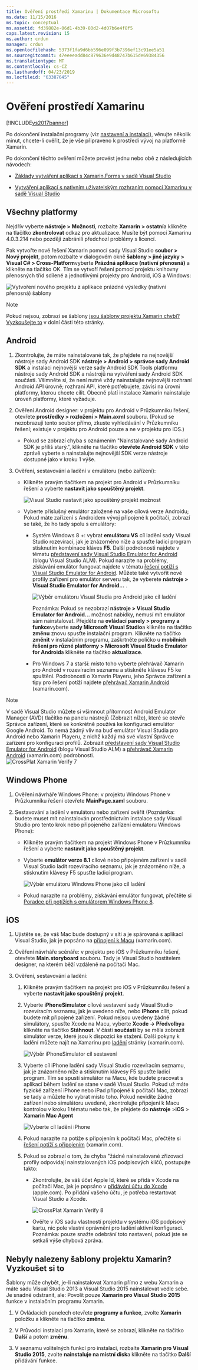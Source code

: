 ```yaml
---
title: Ověření prostředí Xamarinu | Dokumentace Microsoftu
ms.date: 11/15/2016
ms.topic: conceptual
ms.assetid: fd39882e-06d1-4b39-80d2-4d07b6e4f8f5
caps.latest.revision: 15
ms.author: crdun
manager: crdun
ms.openlocfilehash: 5373f1fa9d6bb596e099f3b7396ef13c91ee5a51
ms.sourcegitcommit: 47eeeeadd84c879636e9d48747b615de69384356
ms.translationtype: MT
ms.contentlocale: cs-CZ
ms.lasthandoff: 04/23/2019
ms.locfileid: "63387645"
---
```

# <a name="verify-your-xamarin-environment"></a>Ověření prostředí Xamarinu
[!INCLUDE[vs2017banner](../includes/vs2017banner.md)]

Po dokončení instalační programy (viz [nastavení a instalaci](../cross-platform/setup-and-install.md)), věnujte několik minut, chcete-li ověřit, že je vše připraveno k prostředí vývoj na platformě Xamarin.  
  
 Po dokončení těchto ověření můžete provést jednu nebo obě z následujících návodech:  
  
- [Základy vytváření aplikací s Xamarin.Forms v sadě Visual Studio](../cross-platform/learn-app-building-basics-with-xamarin-forms-in-visual-studio.md)  
  
- [Vytváření aplikací s nativním uživatelským rozhraním pomocí Xamarinu v sadě Visual Studio](../cross-platform/build-apps-with-native-ui-using-xamarin-in-visual-studio.md)  
  
## <a name="all-platforms"></a>Všechny platformy  
 Nejdřív vyberte **nástroje > Možnosti**, rozbalte **Xamarin > ostatní**a klikněte na tlačítko **zkontrolovat** odkaz pro aktualizace. Musíte být pomocí Xamarinu 4.0.3.214 nebo později zabránili předchozí problémy s licencí.  
  
 Pak vytvořte nové řešení Xamarin pomocí sady Visual Studio **soubor > Nový projekt**, potom rozbalte v dialogovém okně **šablony > jiné jazyky > Visual C# > Cross-Platform**vyberte  **Prázdná aplikace (nativní přenosná)** a klikněte na tlačítko OK. Tím se vytvoří řešení pomocí projektu knihovny přenosných tříd sdílené a jednotlivými projekty pro Android, iOS a Windows:  
  
 ![Vytvoření nového projektu z aplikace prázdné výsledky &#40;nativní přenosná&#41; šablony](../cross-platform/media/crossplat-xamarin-verify-1.png "CrossPlat Xamarin ověřte 1")  
  
> [!NOTE]
> Pokud nejsou, zobrazí se šablony [jsou šablony projektu Xamarin chybí? Vyzkoušejte to](#missing) v dolní části této stránky.  
  
## <a name="android"></a>Android  
  
1. Zkontrolujte, že máte nainstalované tak, že přejdete na nejnovější nástroje sady Android SDK **nástroje > Android > správce sady Android SDK** a instalaci nejnovější verze sady Android SDK Tools platformu nástroje sady Android SDK a nástrojů na vytváření sady Android SDK součásti. Všimněte si, že není nutné vždy nainstalujte nejnovější rozhraní Android API úrovně; rozhraní API, které potřebujete, závisí na úrovni platformy, kterou chcete cílit. Obecně platí instalace Xamarin nainstaluje úroveň platformy, které vyžaduje.  

2. Ověření Android designer: v projektu pro Android v Průzkumníku řešení, otevřete **prostředky > rozložení > Main.axml** souboru. (Pokud se nezobrazují tento soubor přímo, zkuste vyhledávání v Průzkumníku řešení; existuje v projektu pro Android pouze a ne v projektu pro iOS.)  
  
    - Pokud se zobrazí chyba s oznámením "Nainstalované sady Android SDK je příliš starý.", klikněte na tlačítko **otevřete Android SDK** v této zprávě vyberte a nainstalujte nejnovější SDK verze nástroje dostupné jako v kroku 1 výše. 
  
3. Ověření, sestavování a ladění v emulátoru (nebo zařízení):  
  
    - Klikněte pravým tlačítkem na projekt pro Android v Průzkumníku řešení a vyberte **nastavit jako spouštěný projekt**.  
  
         ![Visual Studio nastavit jako spouštěný projekt možnost](../cross-platform/media/crossplat-xamarin-verify-2.png "CrossPlat Xamarin ověřte 2")  
  
    - Vyberte příslušný emulátor založené na vaše cílová verze Androidu; Pokud máte zařízení s Androidem vývoj připojené k počítači, zobrazí se také, že ho tady spolu s emulátory:  
  
        - Systém Windows 8 +: vybrat **emulátoru VS** cíl ladění sady Visual Studio rozevírací, jak je znázorněno níže a spusťte ladicí program stisknutím kombinace kláves **F5**. Další podrobnosti najdete v tématu [představení sady Visual Studio Emulator for Android](http://blogs.msdn.com/b/visualstudioalm/archive/2014/11/12/introducing-visual-studio-s-emulator-for-android.aspx) (blogu Visual Studio ALM). Pokud narazíte na problémy, získávání emulátor fungovat najdete v tématu [řešení potíží s Visual Studio Emulator for Android](../cross-platform/troubleshooting-the-visual-studio-emulator-for-android.md). Můžete také vytvořit nové profily zařízení pro emulátor serveru tak, že vyberete **nástroje > Visual Studio Emulator for Android...** .  
  
             ![Výběr emulátoru Visual Studia pro Android jako cíl ladění](../cross-platform/media/crossplat-xamarin-verify-3.png "CrossPlat Xamarin ověřte 3")  
  
             Poznámka: Pokud se nezobrazí **nástroje > Visual Studio Emulator for Android...**  možnost nabídky, nemusí mít emulátor sám nainstalovat. Přejděte na **ovládací panely > programy a funkce**vyberte **sady Microsoft Visual Studio**a klikněte na tlačítko **změnu** znovu spusťte instalační program. Klikněte na tlačítko **změnit** v instalačním programu, zaškrtněte políčko u **mobilních řešení pro různé platformy > Microsoft Visual Studio Emulator for Android**a klikněte na tlačítko **aktualizace**.  
  
        - Pro Windows 7 a starší: místo toho vyberte přehrávač Xamarin pro Android v rozevíracím seznamu a stiskněte klávesu F5 ke spuštění. Podrobnosti o Xamarin Playeru, jeho Správce zařízení a tipy pro řešení potíží najdete [přehrávač Xamarin Android](http://developer.xamarin.com/guides/android/getting_started/installation/android-player/) (xamarin.com).  
  
> [!NOTE]
> V sadě Visual Studio můžete si všimnout přítomnost Android Emulator Manager (AVD) tlačítko na panelu nástrojů (Zobrazit níže), které se otevře Správce zařízení, které se konkrétně používá ke konfiguraci emulátor Google Android.  To nemá žádný vliv na buď emulátor Visual Studia pro Android nebo Xamarin Playeru, z nichž každý má své vlastní Správce zařízení pro konfiguraci profilů.  Zobrazit [představení sady Visual Studio Emulator for Android](http://blogs.msdn.com/b/visualstudioalm/archive/2014/11/12/introducing-visual-studio-s-emulator-for-android.aspx) (blogu Visual Studio ALM) a [přehrávač Xamarin Android](http://developer.xamarin.com/guides/android/getting_started/installation/android-player/) (xamarin.com) podrobnosti.  
> ![CrossPlat Xamarin Verify 7](../cross-platform/media/crossplat-xamarin-verify-7.png "CrossPlat Xamarin Verify 7")  
  
## <a name="windows-phone"></a>Windows Phone  
  
1. Ověření návrháře Windows Phone: v projektu Windows Phone v Průzkumníku řešení otevřete **MainPage.xaml** souboru.  
  
2. Sestavování a ladění v emulátoru nebo zařízení ověřit (Poznámka: budete muset mít nainstalován prostřednictvím instalace sady Visual Studio pro tento krok nebo připojeného zařízení emulátoru Windows Phone):  
  
    - Klikněte pravým tlačítkem na projekt Windows Phone v Průzkumníku řešení a vyberte **nastavit jako spouštěný projekt**.  
  
    - Vyberte **emulátor verze 8.1** cílové nebo připojeném zařízení v sadě Visual Studio ladit rozevíracího seznamu, jak je znázorněno níže, a stisknutím klávesy F5 spusťte ladicí program.  
  
         ![Výběr emulátoru Windows Phone jako cíl ladění](../cross-platform/media/crossplat-xamarin-verify-4.png "CrossPlat Xamarin ověřte 4")  
  
    - Pokud narazíte na problémy, získávání emulátor fungovat, přečtěte si [Poradce při potížích s emulátorem Windows Phone 8](https://msdn.microsoft.com/library/windows/apps/jj681694.aspx).  
  
## <a name="ios"></a>iOS  
  
1. Ujistěte se, že váš Mac bude dostupný v síti a je spárovaná s aplikací Visual Studio, jak je popsáno na [připojení k Macu](http://developer.xamarin.com/guides/ios/getting_started/installation/windows/xamarin-mac-agent/) (xamarin.com).  
  
2. Ověření návrháře scénáře: v projektu pro iOS v Průzkumníku řešení, otevřete **Main.storyboard** souboru. Tady je Visual Studio hostitelem designer, na kterém běží vzdáleně na počítači Mac.  
  
3. Ověření, sestavování a ladění:  
  
    1. Klikněte pravým tlačítkem na projekt pro iOS v Průzkumníku řešení a vyberte **nastavit jako spouštěný projekt**.  
  
    2. Vyberte **iPhoneSimulator** cílové sestavení sady Visual Studio rozevíracím seznamu, jak je uvedeno níže, nebo **iPhone** cílit, pokud budete mít připojené zařízení. Pokud nejsou uvedeny žádné simulátory, spusťte Xcode na Macu, vyberte **Xcode -> Předvolby**a klikněte na tlačítko **Stáhnout**. V části **součásti** by se měla zobrazit simulátor verze, které jsou k dispozici ke stažení. Další pokyny k ladění můžete najít na Xamarinu pro [ladění](https://developer.xamarin.com/guides/ios/deployment,_testing,_and_metrics/debugging_in_xamarin_ios/#Debugging_on_the_Simulator) stránky (xamarin.com).  
  
         ![Výběr iPhoneSimulator cíl sestavení](../cross-platform/media/crossplat-xamarin-verify-5.png "CrossPlat Xamarin ověřte 5")  
  
    3. Vyberte cíl iPhone ladění sady Visual Studio rozevíracím seznamu, jak je znázorněno níže a stisknutím klávesy F5 spusťte ladicí program. Tím se spustí simulátor na Macu, kde budete pracovat s aplikací během ladění se stane v sadě Visual Studio. Pokud už máte fyzické zařízení iPhone nebo iPad připojené k počítači Mac, zobrazí se tady a můžete ho vybrat místo toho. Pokud nevidíte žádné zařízení nebo simulátoru uvedené, zkontrolujte připojení k Macu kontrolou v kroku 1 tématu nebo tak, že přejdete do **nástroje** >**iOS**  > **Xamarin Mac Agent**  
  
         ![Vyberte cíl ladění iPhone](../cross-platform/media/crossplat-xamarin-verify-6.png "6 ověřte CrossPlat Xamarin")  
  
    4. Pokud narazíte na potíže s připojením k počítači Mac, přečtěte si [řešení potíží s připojením](http://developer.xamarin.com/guides/ios/getting_started/installation/windows/xamarin-mac-agent/xma-troubleshooting/) (xamarin.com).  
  
    5. Pokud se zobrazí o tom, že chyba "žádné nainstalované zřizovací profily odpovídají nainstalovaných iOS podpisových klíčů, postupujte takto:  
  
        - Zkontrolujte, že váš účet Apple Id, které se přidá v Xcode na počítači Mac, jak je popsáno v [přidávání účtu do Xcode](https://developer.apple.com/library/content/documentation/IDEs/Conceptual/AppStoreDistributionTutorial/AddingYourAccounttoXcode/AddingYourAccounttoXcode.html#//apple_ref/doc/uid/TP40013839-CH40-SW1) (apple.com).  Po přidání vašeho účtu, je potřeba restartovat Visual Studio a Xcode.  
  
             ![CrossPlat Xamarin Verify 8](../cross-platform/media/crossplat-xamarin-verify-8.png "CrossPlat Xamarin Verify 8")  
  
        - Ověřte v iOS sadu vlastností projektu v systému iOS podpisový kartu, nic pole vlastní oprávnění pro ladění aktivní konfiguraci.  Poznámka: pouze snažte odebrání toto nastavení, pokud jste se setkali výše chybová zpráva.  
  
## <a name="missing"></a> Nebyly nalezeny šablony projektu Xamarin? Vyzkoušet si to  
 Šablony může chybět, je-li nainstalovat Xamarin přímo z webu Xamarin a máte sadu Visual Studio 2013 a Visual Studio 2015 nainstalovat vedle sebe. Je snadné odstranit, ale: Povolit pouze **Xamarin pro Visual Studio 2015** funkce v instalačním programu Xamarin.  
  
1. V Ovládacích panelech otevřete **programy a funkce**, zvolte **Xamarin** položku a klikněte na tlačítko **změnu**.  
  
2. V Průvodci instalací pro Xamarin, které se zobrazí, klikněte na tlačítko **Další** a potom **změnu**.  
  
3. V seznamu volitelných funkcí pro instalaci, rozbalte **Xamarin pro Visual Studio 2015**, zvolte **nainstaluje na místní disk**a klikněte na tlačítko **Další** přidávání funkce.
